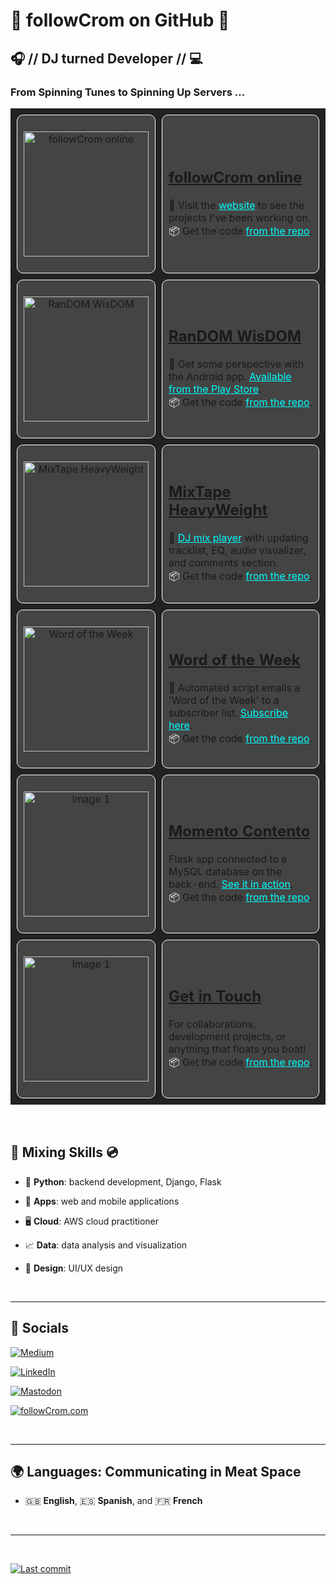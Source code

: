 # 👋 followCrom on GitHub 🤗

## 🎧 // DJ turned Developer // 💻

###  From Spinning Tunes to Spinning Up Servers ...

<table style="width:100%; background-color:#222; border-collapse:separate; border-spacing:10px;">
  <tr>
    <td style="background-color:#444; border-radius:10px; padding:10px; border:1px solid #FFF;">
          <p align="center">
      <img src="https://followcrom.com/images/vinyl.png" alt="followCrom online" width="200">
            </p>
    </td>
    <td style="background-color:#444; border-radius:10px; padding:10px; border:1px solid #FFF;">
      <h2 style="color:#FFF;"><a href="https://followcrom.com">followCrom online</a></h2>
      🔗 Visit the <a href="https://followcrom.com" style="text-decoration:underline; color:#0FF;">website</a> to see the projects I've been working on.
      <br>
      <span style="color:#FFF;">&#x1F4E6;</span> Get the code <a href="https://github.com/followcrom/followcromSite" style="text-decoration:underline; color:#0FF;">from the repo</a>.
    </td>
  </tr>
  <tr>
    <td style="background-color:#444; border-radius:10px; padding:10px; border:1px solid #FFF;">
      <p align="center">
        <a href="https://play.google.com/store/apps/details?id=online.followcrom.RandomWisdom"><img src="https://followcrom.com/images/random_wisdom.png" alt="RanDOM WisDOM" width="200"></a>
      </p>
    </td>
    <td style="background-color:#444; border-radius:10px; padding:10px; border:1px solid #FFF;">
      <h2 style="color:#FFF;"><a href="https://play.google.com/store/apps/details?id=online.followcrom.RandomWisdom">RanDOM WisDOM</a></h2>
      🔗 Get some perspective with the Android app. <a href="https://play.google.com/store/apps/details?id=online.followcrom.RandomWisdom" style="text-decoration:underline; color:#0FF;">Available from the Play Store</a>. 
      <br>
      <span style="color:#FFF;">&#x1F4E6;</span> Get the code <a href="https://github.com/followcrom/ranDOM-wisDOM" style="text-decoration:underline; color:#0FF;">from the repo</a>.
    </td>
  </tr>
  <tr>
    <td style="background-color:#444; border-radius:10px; padding:10px; border:1px solid #FFF;">
          <p align="center">
      <img src="https://followcrom.com/images/theMixtapeHeavyweight2.png" alt="MixTape HeavyWeight" width="200">
            </p>
    </td>
    <td style="background-color:#444; border-radius:10px; padding:10px; border:1px solid #FFF;">
      <h2 style="color:#FFF;"><a href="https://www.mixtape-heavyweight.one/">MixTape HeavyWeight</a></h2>
      🔗 <a href="https://www.mixtape-heavyweight.one/" style="text-decoration:underline; color:#0FF;">DJ mix player</a> with updating tracklist, EQ, audio visualizer, and comments section.
      <br>
      <span style="color:#FFF;">&#x1F4E6;</span> Get the code <a href="https://github.com/followcrom/MixTapeHeavyWeight" style="text-decoration:underline; color:#0FF;">from the repo</a>.
    </td>
  </tr>
  <tr>
    <td style="background-color:#444; border-radius:10px; padding:10px; border:1px solid #FFF;">
            <p align="center">
            <img src="https://followcrom.com/images/wordOftheDay.png" alt="Word of the Week" width="200">
          </p>
          </td>
    <td style="background-color:#444; border-radius:10px; padding:10px; border:1px solid #FFF;">
      <h2 style="color:#FFF;"><a href="https://followcrom.com/wotd/">Word of the Week</a></h2>
      🔗 Automated script emails a 'Word of the Week' to a subscriber list. <a href="https://followcrom.com/wotd/" style="text-decoration:underline; color:#0FF;">Subscribe here</a>.
      <br>
      <span style="color:#FFF;">&#x1F4E6;</span> Get the code <a href="https://github.com/followcrom/word-of-the-week" style="text-decoration:underline; color:#0FF;">from the repo</a>.
    </td>
  </tr>
    <tr>
    <td style="background-color:#444; border-radius:10px; padding:10px; border:1px solid #FFF;">
            <p align="center">
            <img src="https://followcrom.com/images/djrr.jpg" alt="Image 1" width="200">
          </p></td>
    <td style="background-color:#444; border-radius:10px; padding:10px; border:1px solid #FFF;">
      <h2 style="color:#FFF;"><a href="https://followcrom.com/momcon/">Momento Contento</a></h2>
      Flask app connected to a MySQL database on the back-end. <a href="https://followcrom.com/momcon/" style="text-decoration:underline; color:#0FF;">See it in action</a>.
      <br>
      <span style="color:#FFF;">&#x1F4E6;</span> Get the code <a href="https://github.com/followcrom/momento_contento" style="text-decoration:underline; color:#0FF;">from the repo</a>.
    </td>
  </tr>
    <tr>
    <td style="background-color:#444; border-radius:10px; padding:10px; border:1px solid #FFF;">
            <p align="center">
            <img src="https://followcrom.com/images/contact_2.png" alt="Image 1" width="200">
    </td>
    <td style="background-color:#444; border-radius:10px; padding:10px; border:1px solid #FFF;">
      <h2><a href="https://followcrom.com/contact/contact.php">Get in Touch</a></h2>
      For collaborations, development projects, or anything that floats you boat!
      <br>
      <span style="color:#FFF;">&#x1F4E6;</span> Get the code <a href="https://github.com/followcrom/followcromSite" style="text-decoration:underline; color:#0FF;">from the repo</a>.
    </td>
  </tr>
</table>

<br>

## 🕋 Mixing Skills 💿

- 🐍 **Python**: backend development, Django, Flask

- 📱 **Apps**: web and mobile applications

- 🖥️ **Cloud**: AWS cloud practitioner

- 📈 **Data**: data analysis and visualization

- 🎨 **Design**: UI/UX design

<br>

---

## 📢 Socials

[![Medium](https://img.shields.io/badge/Medium-12100E?style=for-the-badge&logo=medium&logoColor=white)](https://medium.com/@followcrom)

[![LinkedIn](https://img.shields.io/badge/LinkedIn-0077B5?style=for-the-badge&logo=linkedin&logoColor=white)](https://linkedin.com/in/followCrom)

[![Mastodon](https://img.shields.io/badge/Mastodon-6364FF?style=for-the-badge&logo=mastodon&logoColor=white)](https://fosstodon.org/@followCrom)

[![followCrom.com](https://img.shields.io/badge/More%20from-followCrom.com-blue?style=for-the-badge)](http://followcrom.com)

<br>

---

## 🌍 Languages: Communicating in Meat Space

- 🇬🇧 **English**, 🇪🇸 **Spanish**, and 🇫🇷 **French**

<br>

---

<br>

[![Last commit](https://img.shields.io/github/last-commit/followcrom/followcromSite?style=for-the-badge)](https://github.com/followcrom/followcromSite/commits/master)

